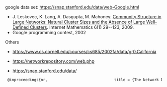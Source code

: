 google data set: https://snap.stanford.edu/data/web-Google.html

- J. Leskovec, K. Lang, A. Dasgupta, M. Mahoney. [Community Structure in Large Networks: Natural Cluster Sizes and the Absence of Large Well-Defined Clusters](http://arxiv.org/abs/0810.1355). Internet Mathematics 6(1) 29--123, 2009.
- Google programming contest, 2002

Others

- https://www.cs.cornell.edu/courses/cs685/2002fa/data/gr0.California

- https://networkrepository.com/web.php

- https://snap.stanford.edu/data/


```latex
 @inproceedings{nr,                              title = {The Network Data Repository with Interactive Graph Analytics and Visualization},                              author={Ryan A. Rossi and Nesreen K. Ahmed},                              booktitle = {AAAI},                              url={*https://networkrepository.com*},                              year={2015}                         }
```
